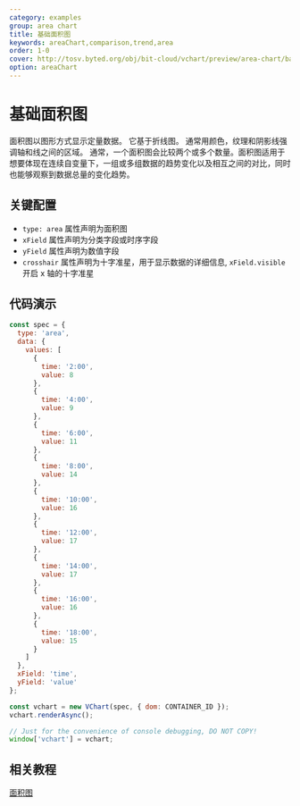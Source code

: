 ```yaml
---
category: examples
group: area chart
title: 基础面积图
keywords: areaChart,comparison,trend,area
order: 1-0
cover: http://tosv.byted.org/obj/bit-cloud/vchart/preview/area-chart/basic-area.png
option: areaChart
---
```


# 基础面积图

面积图以图形方式显示定量数据。 它基于折线图。 通常用颜色，纹理和阴影线强调轴和线之间的区域。 通常，一个面积图会比较两个或多个数量。面积图适用于想要体现在连续自变量下，一组或多组数据的趋势变化以及相互之间的对比，同时也能够观察到数据总量的变化趋势。

## 关键配置

- `type: area` 属性声明为面积图
- `xField` 属性声明为分类字段或时序字段
- `yField` 属性声明为数值字段
- `crosshair` 属性声明为十字准星，用于显示数据的详细信息, `xField.visible` 开启 x 轴的十字准星

## 代码演示

```javascript livedemo
const spec = {
  type: 'area',
  data: {
    values: [
      {
        time: '2:00',
        value: 8
      },
      {
        time: '4:00',
        value: 9
      },
      {
        time: '6:00',
        value: 11
      },
      {
        time: '8:00',
        value: 14
      },
      {
        time: '10:00',
        value: 16
      },
      {
        time: '12:00',
        value: 17
      },
      {
        time: '14:00',
        value: 17
      },
      {
        time: '16:00',
        value: 16
      },
      {
        time: '18:00',
        value: 15
      }
    ]
  },
  xField: 'time',
  yField: 'value'
};

const vchart = new VChart(spec, { dom: CONTAINER_ID });
vchart.renderAsync();

// Just for the convenience of console debugging, DO NOT COPY!
window['vchart'] = vchart;
```

## 相关教程

[面积图](link)
